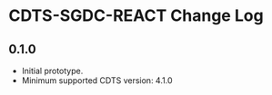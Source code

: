 # CDTS-SGDC-REACT Change Log

## 0.1.0

- Initial prototype.
- Minimum supported CDTS version: 4.1.0

